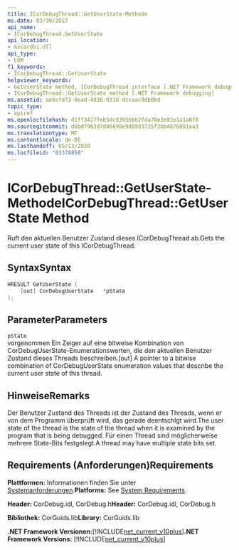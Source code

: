 ```yaml
---
title: ICorDebugThread::GetUserState-Methode
ms.date: 03/30/2017
api_name:
- ICorDebugThread.GetUserState
api_location:
- mscordbi.dll
api_type:
- COM
f1_keywords:
- ICorDebugThread::GetUserState
helpviewer_keywords:
- GetUserState method, ICorDebugThread interface [.NET Framework debugging]
- ICorDebugThread::GetUserState method [.NET Framework debugging]
ms.assetid: ae0cfd73-8ead-4d36-9310-dccaac9db0bd
topic_type:
- apiref
ms.openlocfilehash: d1ff3427feb5dc8395bbb2fda78e3e93e1a1a8f0
ms.sourcegitcommit: d6bd7903d7d46698e9d89d3725f3bb4876891aa3
ms.translationtype: MT
ms.contentlocale: de-DE
ms.lasthandoff: 05/13/2020
ms.locfileid: "83378858"
---
```

# <a name="icordebugthreadgetuserstate-method"></a><span data-ttu-id="cc3df-102">ICorDebugThread::GetUserState-Methode</span><span class="sxs-lookup"><span data-stu-id="cc3df-102">ICorDebugThread::GetUserState Method</span></span>
<span data-ttu-id="cc3df-103">Ruft den aktuellen Benutzer Zustand dieses ICorDebugThread ab.</span><span class="sxs-lookup"><span data-stu-id="cc3df-103">Gets the current user state of this ICorDebugThread.</span></span>  
  
## <a name="syntax"></a><span data-ttu-id="cc3df-104">Syntax</span><span class="sxs-lookup"><span data-stu-id="cc3df-104">Syntax</span></span>  
  
```cpp  
HRESULT GetUserState (  
    [out] CorDebugUserState   *pState  
);  
```  
  
## <a name="parameters"></a><span data-ttu-id="cc3df-105">Parameter</span><span class="sxs-lookup"><span data-stu-id="cc3df-105">Parameters</span></span>  
 `pState`  
 <span data-ttu-id="cc3df-106">vorgenommen Ein Zeiger auf eine bitweise Kombination von CorDebugUserState-Enumerationswerten, die den aktuellen Benutzer Zustand dieses Threads beschreiben.</span><span class="sxs-lookup"><span data-stu-id="cc3df-106">[out] A pointer to a bitwise combination of CorDebugUserState enumeration values that describe the current user state of this thread.</span></span>  
  
## <a name="remarks"></a><span data-ttu-id="cc3df-107">Hinweise</span><span class="sxs-lookup"><span data-stu-id="cc3df-107">Remarks</span></span>  
 <span data-ttu-id="cc3df-108">Der Benutzer Zustand des Threads ist der Zustand des Threads, wenn er von dem Programm überprüft wird, das gerade deentschlgt wird.</span><span class="sxs-lookup"><span data-stu-id="cc3df-108">The user state of the thread is the state of the thread when it is examined by the program that is being debugged.</span></span> <span data-ttu-id="cc3df-109">Für einen Thread sind möglicherweise mehrere State-Bits festgelegt.</span><span class="sxs-lookup"><span data-stu-id="cc3df-109">A thread may have multiple state bits set.</span></span>  
  
## <a name="requirements"></a><span data-ttu-id="cc3df-110">Requirements (Anforderungen)</span><span class="sxs-lookup"><span data-stu-id="cc3df-110">Requirements</span></span>  
 <span data-ttu-id="cc3df-111">**Plattformen:** Informationen finden Sie unter [Systemanforderungen](../../get-started/system-requirements.md).</span><span class="sxs-lookup"><span data-stu-id="cc3df-111">**Platforms:** See [System Requirements](../../get-started/system-requirements.md).</span></span>  
  
 <span data-ttu-id="cc3df-112">**Header:** CorDebug.idl, CorDebug.h</span><span class="sxs-lookup"><span data-stu-id="cc3df-112">**Header:** CorDebug.idl, CorDebug.h</span></span>  
  
 <span data-ttu-id="cc3df-113">**Bibliothek:** CorGuids.lib</span><span class="sxs-lookup"><span data-stu-id="cc3df-113">**Library:** CorGuids.lib</span></span>  
  
 <span data-ttu-id="cc3df-114">**.NET Framework Versionen:**[!INCLUDE[net_current_v10plus](../../../../includes/net-current-v10plus-md.md)]</span><span class="sxs-lookup"><span data-stu-id="cc3df-114">**.NET Framework Versions:** [!INCLUDE[net_current_v10plus](../../../../includes/net-current-v10plus-md.md)]</span></span>
